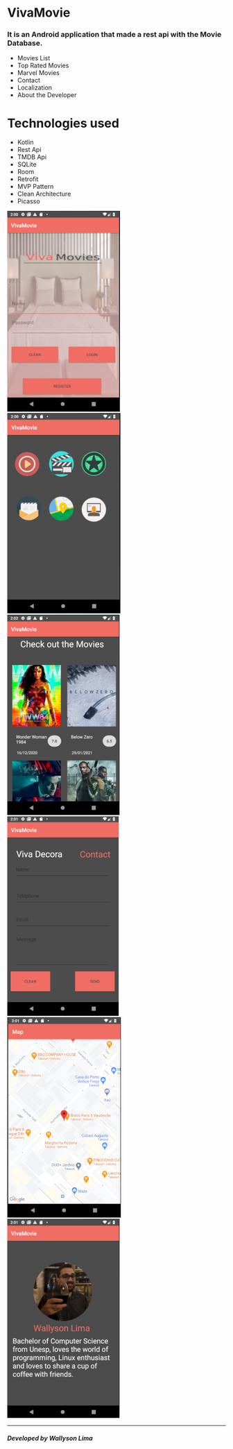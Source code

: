 # VivaMovie

<h3>It is an Android application that made a rest api with the Movie Database.</h3>

<ul>
  <li>Movies List</li>
  <li>Top Rated Movies</li>
  <li>Marvel Movies</li>
  <li>Contact</li>
  <li>Localization</li>
  <li>About the Developer</li>
</ul>

<h1>Technologies used</h1>

<ul>
  <li>Kotlin</li>
  <li>Rest Api</li>
  <li>TMDB Api</li>
  <li>SQLite</li>
  <li>Room</li>
  <li>Retrofit</li>
  <li>MVP Pattern</li>
  <li>Clean Architecture</li>
  <li>Picasso</li>
</ul>

![LoginActivity](https://github.com/wallysonlima/vivamovie/blob/master/printscreen/login.png)
![MainActivity](https://github.com/wallysonlima/vivamovie/blob/master/printscreen/main.png)
![MoviesActivity](https://github.com/wallysonlima/vivamovie/blob/master/printscreen/movies.png)
![ContactActivity](https://github.com/wallysonlima/vivamovie/blob/master/printscreen/contact.png)
![LocalizationActivity](https://github.com/wallysonlima/vivamovie/blob/master/printscreen/localization.png)
![AboutActivity](https://github.com/wallysonlima/vivamovie/blob/master/printscreen/about.png)

<hr>
<h5>Developed by Wallyson Lima</h5>
